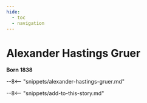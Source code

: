 ```yaml
---
hide:
  - toc
  - navigation 
---
```


# Alexander Hastings Gruer 

**Born 1838**

--8<-- "snippets/alexander-hastings-gruer.md"

--8<-- "snippets/add-to-this-story.md"